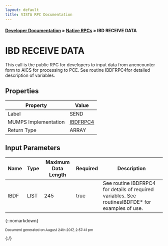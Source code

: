 ```yaml
---
layout: default
title: VISTA RPC Documentation
---
```


#### [Developer Documentation](../index) &#187; [Native RPCs](TableOfContents) &#187; IBD RECEIVE DATA<br/>
# IBD RECEIVE DATA

This call is the public RPC for developers to input data from anencounter form to AICS for processing to PCE.  See routine IBDFRPC4for detailed description of variables.

## Properties

Property | Value
--- | ---
Label | SEND
MUMPS Implementation | [IBDFRPC4](http://code.osehra.org/dox/Routine_IBDFRPC4_source.html)
Return Type | ARRAY


## Input Parameters

Name | Type | Maximum Data Length | Required | Description
--- | --- | --- | --- | ---
IBDF | LIST | 245 | true | See routine IBDFRPC4 for details of required variables.  See routinesIBDFDE* for examples of use.



{::nomarkdown} <br/><p style="font-size: 11px">Document generated on August 24th 2017, 2:57:41 pm</p>{:/}